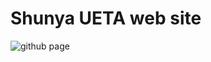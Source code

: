 # Shunya UETA web site

![github page](https://github.com/hurutoriya/hurutoriya.github.io/workflows/github%20page/badge.svg)
